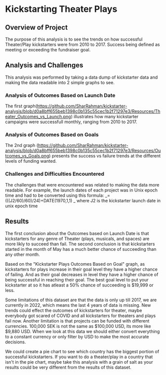 # Kickstarting Theater Plays 

## Overview of Project
The purpose of this analysis is to see the trends on how successful Theater/Play kickstarters were from 2010 to 2017. 
Success being defined as meeting or exceeding the fundraiser goal.   

## Analysis and Challenges
This analysis was performed by taking a data dump of kickstarter data and making the data readable into 2 simple graphs to see.   

### Analysis of Outcomes Based on Launch Date
The first graph(https://github.com/SharRahman/kickstarter-analysis/blob/d0a8bff655beb1398c0b135c55cec1b2f71297e3/Resources/Theater_Outcomes_vs_Launch.png) illustrates how many kickstarter campaigns were successfull monthly, ranging from 2010 to 2017.

### Analysis of Outcomes Based on Goals
The 2nd graph (https://github.com/SharRahman/kickstarter-analysis/blob/d0a8bff655beb1398c0b135c55cec1b2f71297e3/Resources/Outcomes_vs_Goals.png) presents the success vs failure trends at the different levels of funding wanted.

### Challenges and Difficulties Encountered
The challenges that were encountered was related to making the data more readable. 
For example, the launch dates of each project was in Unix epoch time and had to be converted using this formula:
_=(((J2/60)/60)/24)+DATE(1970,1,1) _ where J2 is the kickstarter launch date in unix epoch time

## Results

The first conclusion about the Outcomes based on Launch Date is that kickstarters for any genre of Theater (plays, musicals, and spaces) are more likly to succeed than fail. The second conclusion is that kickstarters started in the month of May has a much better chance of succeeding than any other month.    

Based on the "Kickstarter Plays Outcomes Based on Goal" graph, as kickstarters for plays increase in their goal level they have a higher chance of failing. 
And as their goal decreases in level they have a higher chance of being successful in reaching their goal. 
The best goal level to put your kickstarter at so it has atleast a 50% chance of succeeding is $19,999 or less.    
 
Some limitations of this dataset are that the data is only up till 2017, we are currently in 2022, which means the last 4 years of data is missing.
New trends could effect the outcomes of kickstarters for theater, maybe everybody got scared of COVID and all kickstarters for theaters and plays fail now.
Another limitation is that projects can be funded with different currencies. 100,000 SEK is not the same as $100,000 USD, its more like $9,880 USD. 
When we look at this data we should either convert everything to a constant currency or only filter by USD to make the most accurate decisions.   

We could create a pie chart to see which country has the biggest portion of successful kickstarters. 
If you want to do a theater/play in a country that isn't in the pie chart, maybe take this analysis with a grain of salt as your results could be very different from the results of this dataset.
